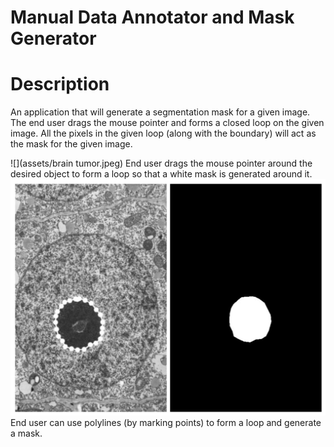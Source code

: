 # Manual Data Annotator and Mask Generator

# Description
 An application that will generate a segmentation mask for a given image. The end user drags the mouse pointer and forms a closed loop on the given image. All the pixels in the given loop (along with the boundary) will act as the mask for the given image.
 
 ![](assets/brain tumor.jpeg)
 End user drags the mouse pointer around the desired object to form a loop so that a white mask is generated around it.
 ![](assets/nuclei.jpeg)
 End user can use polylines (by marking points) to form a loop and generate a mask.
 

